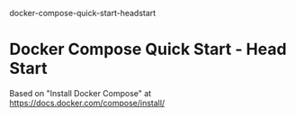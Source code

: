 docker-compose-quick-start-headstart
# Docker Compose Quick Start - Head Start

Based on "Install Docker Compose" at https://docs.docker.com/compose/install/
